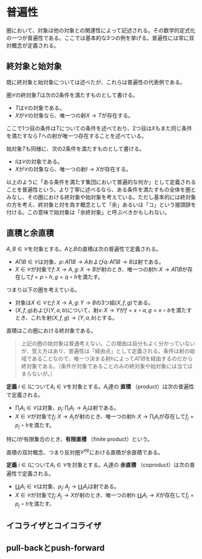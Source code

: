 
# 普遍性

圏において、対象は他の対象との関連性によって記述される。その数学的定式化の一つが普遍性である。ここでは基本的な3つの例を挙げる。普遍性には常に双対概念が定義される。


## 終対象と始対象

既に終対象と始対象については述べたが、これらは普遍性の代表例である。

圏$\mathscr{C}$の終対象$T$は次の2条件を満たすものとして書ける。

- $T$は$\mathscr{C}$の対象である。
- $X$が$\mathscr{C}$の対象なら、唯一つの射$X\rightarrow T$が存在する。

ここで1つ目の条件は$T$についての条件を述べており、2つ目は$X$もまた同じ条件を満たすなら$T$への射が唯一つ存在することを述べている。

始対象$T$も同様に、次の2条件を満たすものとして書ける。

- $I$は$\mathscr{C}$の対象である。
- $X$が$\mathscr{C}$の対象なら、唯一つの射$I\rightarrow X$が存在する。

以上のように「ある条件を満たす集団において普遍的な何か」として定義されることを普遍性という。より丁寧に述べるなら、ある条件を満たすもの全体を圏とみなし、その圏における終対象や始対象を考えている。ただし基本的には終対象の方を考え、終対象と対を為す概念として「余」あるいは「コ」という接頭辞を付ける。この意味で始対象は「余終対象」と呼ぶべきかもしれない。


## 直積と余直積

$A, B\in\mathscr{C}$を対象とする。$A$と$B$の直積は次の普遍性で定義される。

- $A\prod B\in\mathscr{C}$は対象、$p\colon A\prod B\rightarrow A$および$q\colon A\prod B\rightarrow B$は射である。
- $X\in\mathscr{C}$が対象で$f\colon X\rightarrow A, g\colon X\rightarrow B$が射のとき、唯一つの射$h\colon X\rightarrow A\prod B$が存在して$f=p\circ h, g=q\circ h$を満たす。

つまり以下の圏を考えている。

- 対象は$X\in\mathscr{C}$と$f\colon X\rightarrow A, g\colon Y\rightarrow B$の3つ組$(X, f, g)$である。
- $(X, f, g)$および$(Y, a, b)$について、射$x\colon X\rightarrow Y$が$f=x\circ a, g=x\circ b$を満たすとき、これを射$(X, f, g)\rightarrow (Y, a, b)$とする。

直積はこの圏における終対象である。

> 上記の圏の始対象は普通考えない。この理由は自分もよく分かっていないが、覚え方はあり、普遍性は「経由点」として定義される。条件は射の始域であることなので、唯一つ決まる射$h$によって$A\prod B$を経由するのだから終対象である。（条件が対象であることのみの終対象や始対象には当てはまらないが。）

__定義__ $i\in I$について$A_{i}\in\mathscr{C}$を対象とする。$A_{i}$達の **直積** （product）は次の普遍性で定義される。

- $\prod_{i}A_{i}\in\mathscr{C}$は対象、$p_{j}\colon\prod_{i}A_{i}\rightarrow A_{j}$は射である。
- $X\in\mathscr{C}$が対象で$f_{j}\colon X\rightarrow A_{j}$が射のとき、唯一つの射$h\colon X\rightarrow\prod_{i}A_{i}$が存在して$f_{j}=p_{j}\circ h$を満たす。

特に$I$が有限集合のとき、**有限直積** （finite product）という。

直積の双対概念、つまり反対圏$\mathscr{C}^{\mathrm{op}}$における直積が余直積である。

__定義__ $i\in I$について$A_{i}\in\mathscr{C}$を対象とする。$A_{i}$達の **余直積** （coproduct）は次の普遍性で定義される。

- $\coprod_{i}A_{i}\in\mathscr{C}$は対象、$p_{j}\colon A_{j}\rightarrow \coprod_{i}A_{i}$は射である。
- $X\in\mathscr{C}$が対象で$f_{j}\colon A_{j}\rightarrow X$が射のとき、唯一つの射$h\colon \coprod_{i}A_{i}\rightarrow X$が存在して$f_{j}=p_{j}\circ h$を満たす。


## イコライザとコイコライザ










## pull-backとpush-forward



